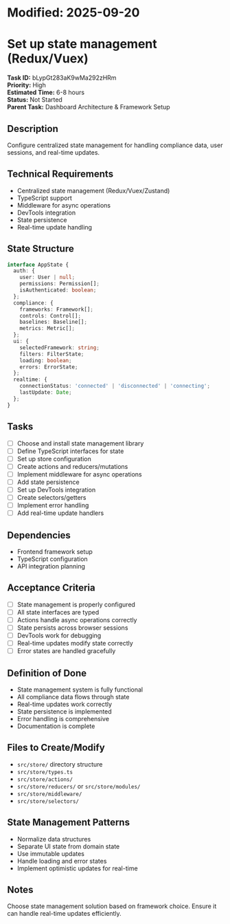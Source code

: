 # Modified: 2025-09-20

# Set up state management (Redux/Vuex)

**Task ID:** bLypGt283aK9wMa292zHRm  
**Priority:** High  
**Estimated Time:** 6-8 hours  
**Status:** Not Started  
**Parent Task:** Dashboard Architecture & Framework Setup

## Description
Configure centralized state management for handling compliance data, user sessions, and real-time updates.

## Technical Requirements
- Centralized state management (Redux/Vuex/Zustand)
- TypeScript support
- Middleware for async operations
- DevTools integration
- State persistence
- Real-time update handling

## State Structure
```typescript
interface AppState {
  auth: {
    user: User | null;
    permissions: Permission[];
    isAuthenticated: boolean;
  };
  compliance: {
    frameworks: Framework[];
    controls: Control[];
    baselines: Baseline[];
    metrics: Metric[];
  };
  ui: {
    selectedFramework: string;
    filters: FilterState;
    loading: boolean;
    errors: ErrorState;
  };
  realtime: {
    connectionStatus: 'connected' | 'disconnected' | 'connecting';
    lastUpdate: Date;
  };
}
```

## Tasks
- [ ] Choose and install state management library
- [ ] Define TypeScript interfaces for state
- [ ] Set up store configuration
- [ ] Create actions and reducers/mutations
- [ ] Implement middleware for async operations
- [ ] Add state persistence
- [ ] Set up DevTools integration
- [ ] Create selectors/getters
- [ ] Implement error handling
- [ ] Add real-time update handlers

## Dependencies
- Frontend framework setup
- TypeScript configuration
- API integration planning

## Acceptance Criteria
- [ ] State management is properly configured
- [ ] All state interfaces are typed
- [ ] Actions handle async operations correctly
- [ ] State persists across browser sessions
- [ ] DevTools work for debugging
- [ ] Real-time updates modify state correctly
- [ ] Error states are handled gracefully

## Definition of Done
- State management system is fully functional
- All compliance data flows through state
- Real-time updates work correctly
- State persistence is implemented
- Error handling is comprehensive
- Documentation is complete

## Files to Create/Modify
- `src/store/` directory structure
- `src/store/types.ts`
- `src/store/actions/`
- `src/store/reducers/` or `src/store/modules/`
- `src/store/middleware/`
- `src/store/selectors/`

## State Management Patterns
- Normalize data structures
- Separate UI state from domain state
- Use immutable updates
- Handle loading and error states
- Implement optimistic updates for real-time

## Notes
Choose state management solution based on framework choice. Ensure it can handle real-time updates efficiently.
